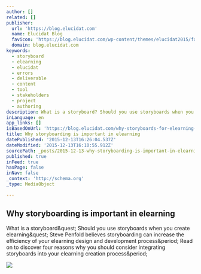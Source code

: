 ```yaml
---
author: []
related: []
publisher:
  url: 'https://blog.elucidat.com'
  name: Elucidat Blog
  favicon: 'https://blog.elucidat.com/wp-content/themes/elucidat2015/favicon.ico'
  domain: blog.elucidat.com
keywords:
  - storyboard
  - elearning
  - elucidat
  - errors
  - deliverable
  - content
  - tool
  - stakeholders
  - project
  - authoring
description: What is a storyboard? Should you use storyboards when you create elearning? Steve Penfold believes storyboarding can increase the efficiency of your elearning design and development process. Read on to discover four reasons why you should consider integrating storyboards into your elearning creation process.
inLanguage: en
app_links: []
isBasedOnUrl: 'https://blog.elucidat.com/why-storyboards-for-elearning-are-important/?utm_content=bufferedc35&utm_medium=social&utm_source=twitter.com&utm_campaign=buffer'
title: Why storyboarding is important in elearning
datePublished: '2015-12-13T16:26:04.537Z'
dateModified: '2015-12-13T16:10:55.912Z'
sourcePath: _posts/2015-12-13-why-storyboarding-is-important-in-elearning.md
published: true
inFeed: true
hasPage: false
inNav: false
_context: 'http://schema.org'
_type: MediaObject

---
```

<article style=""><h1>Why storyboarding is important in elearning</h1><p>What is a storyboard&amp;quest; Should you use storyboards when you create elearning&amp;quest; Steve Penfold believes storyboarding can increase the efficiency of your elearning design and development process&amp;period; Read on to discover four reasons why you should consider integrating storyboards into your elearning creation process&amp;period;</p><img src="https://blog.elucidat.com/wp-content/uploads/2015/11/storyboards-elearning.jpg" /></article>